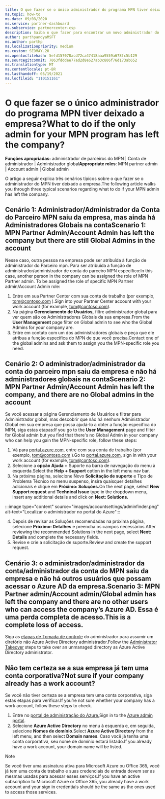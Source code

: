 ```yaml
---
title: O que fazer se o único administrador do programa MPN tiver deixado a empresa?
ms.topic: how-to
ms.date: 09/08/2020
ms.service: partner-dashboard
ms.subservice: partnercenter-csp
description: Saiba o que fazer para encontrar um novo administrador do MPN ou obter ajuda do administrador global da sua empresa. Além disso, saiba como adicionar um novo Partner Center Administrador global.
author: parthpandyaMSFT
ms.author: parthp
ms.localizationpriority: medium
ms.custom: SEOMAY.20
ms.openlocfilehash: 5efd157078acd72ca47418aaa9559a678fc5b129
ms.sourcegitcommit: 7063fdddee77ad2d8e627ab3c806f76d173ab652
ms.translationtype: MT
ms.contentlocale: pt-BR
ms.lasthandoff: 05/19/2021
ms.locfileid: "110151161"
---
```

# <a name="what-to-do-if-the-only-admin-for-your-mpn-program-has-left-the-company"></a><span data-ttu-id="9d4e0-103">O que fazer se o único administrador do programa MPN tiver deixado a empresa?</span><span class="sxs-lookup"><span data-stu-id="9d4e0-103">What to do if the only admin for your MPN program has left the company?</span></span>

<span data-ttu-id="9d4e0-104">**Funções apropriadas:** administrador de parceiros do MPN | Conta de administrador | Administrador global</span><span class="sxs-lookup"><span data-stu-id="9d4e0-104">**Appropriate roles**: MPN partner admin | Account admin | Global admin</span></span>

<span data-ttu-id="9d4e0-105">O artigo a seguir explica três cenários típicos sobre o que fazer se o administrador do MPN tiver deixado a empresa.</span><span class="sxs-lookup"><span data-stu-id="9d4e0-105">The following article walks you through three typical scenarios regarding what to do if your MPN admin has left the company.</span></span>

## <a name="scenario-1-mpn-partner-adminaccount-admin-has-left-the-company-but-there-are-still-global-admins-in-the-account"></a><span data-ttu-id="9d4e0-106">Cenário 1: Administrador/Administrador da Conta do Parceiro MPN saiu da empresa, mas ainda há Administradores Globais na conta</span><span class="sxs-lookup"><span data-stu-id="9d4e0-106">Scenario 1: MPN Partner Admin/Account Admin has left the company but there are still Global Admins in the account</span></span>

<span data-ttu-id="9d4e0-107">Nesse caso, outra pessoa na empresa pode ser atribuída à função de administrador do Parceiro mpn. Para ser atribuída a função de administrador/administrador de conta do parceiro MPN específico:</span><span class="sxs-lookup"><span data-stu-id="9d4e0-107">In this case, another person in the company can be assigned the role of MPN Partner admin. To be assigned the role of specific MPN Partner admin/Account Admin role:</span></span>

1. <span data-ttu-id="9d4e0-108">Entre em sua Partner Center com sua conta de trabalho (por exemplo, tom@contoso.com ).</span><span class="sxs-lookup"><span data-stu-id="9d4e0-108">Sign into your Partner Center account with your work account (for example, tom@contoso.com).</span></span>
1. <span data-ttu-id="9d4e0-109">Na página **Gerenciamento de Usuários,** filtre administrador global para ver quem são os Administradores Globais da sua empresa.</span><span class="sxs-lookup"><span data-stu-id="9d4e0-109">From the **User Management** page filter on Global admin to see who the Global Admins for your company are.</span></span> 
1. <span data-ttu-id="9d4e0-110">Entre em contato com um dos administradores globais e peça que ele atribua a função específica do MPN de que você precisa.</span><span class="sxs-lookup"><span data-stu-id="9d4e0-110">Contact one of the global admins and ask them to assign you the MPN-specific role you need.</span></span> 

## <a name="scenario-2-mpn-partner-adminaccount-admin-has-left-the-company-and-there-are-no-global-admins-in-the-account"></a><span data-ttu-id="9d4e0-111">Cenário 2: O administrador/administrador da conta do parceiro mpn saiu da empresa e não há administradores globais na conta</span><span class="sxs-lookup"><span data-stu-id="9d4e0-111">Scenario 2: MPN Partner Admin/Account Admin has left the company, and there are no Global admins in the account</span></span> 

<span data-ttu-id="9d4e0-112">Se você acessar  a página Gerenciamento de Usuários e filtrar para Administrador global, mas descobrir que não há nenhum Administrador Global em sua empresa que possa ajudá-lo a obter a função específica do MPN, siga estas etapas:</span><span class="sxs-lookup"><span data-stu-id="9d4e0-112">If you go to the **User Management** page and filter for Global admin but you find that there's no Global Admin in your company who can help you gain the MPN-specific role, follow these steps:</span></span>

1. <span data-ttu-id="9d4e0-113">Vá para [portal.azure.com](https://ms.portal.azure.com/), entre com sua conta de trabalho (por exemplo, tom@contoso.com ).</span><span class="sxs-lookup"><span data-stu-id="9d4e0-113">Go to [portal.azure.com](https://ms.portal.azure.com/), sign in with your work account (for example, tom@contoso.com).</span></span> 
1. <span data-ttu-id="9d4e0-114">Selecione a **opção Ajuda +** Suporte na barra de navegação do menu à esquerda.</span><span class="sxs-lookup"><span data-stu-id="9d4e0-114">Select the **Help + Support** option in the left menu nav bar.</span></span>
1. <span data-ttu-id="9d4e0-115">Na próxima página, selecione Novo **Solicitação de suporte** e Tipo de Problema Técnico no menu suspenso, insira quaisquer detalhes adicionais e clique em  **Próximo: Soluções.**</span><span class="sxs-lookup"><span data-stu-id="9d4e0-115">On the next page, select **New Support request** and **Technical Issue** type in the dropdown menu, insert any additional details and click on **Next: Solutions.**</span></span>

:::image type="content" source="images/accountsettings/adminfinder.png" alt-text="Localizar o administrador no portal do Azure":::

4. <span data-ttu-id="9d4e0-117">Depois de revisar as Soluções recomendadas na próxima página, selecione **Próximo: Detalhes** e preencha os campos necessários.</span><span class="sxs-lookup"><span data-stu-id="9d4e0-117">After reviewing the recommended Solutions in the next page, select **Next: Details** and complete the necessary fields.</span></span>
1. <span data-ttu-id="9d4e0-118">Revise e crie a solicitação de suporte.</span><span class="sxs-lookup"><span data-stu-id="9d4e0-118">Review and create the support request.</span></span>


## <a name="scenario-3-mpn-partner-adminaccount-adminglobal-admin-has-left-the-company-and-there-are-no-other-users-who-can-access-the-companys-azure-ad-this-is-a-complete-loss-of-access"></a><span data-ttu-id="9d4e0-119">Cenário 3: o administrador/administrador da conta/administrador da conta do MPN saiu da empresa e não há outros usuários que possam acessar o Azure AD da empresa.</span><span class="sxs-lookup"><span data-stu-id="9d4e0-119">Scenario 3: MPN Partner admin/Account admin/Global admin has left the company and there are no other users who can access the company’s Azure AD.</span></span> <span data-ttu-id="9d4e0-120">Essa é uma perda completa de acesso.</span><span class="sxs-lookup"><span data-stu-id="9d4e0-120">This is a complete loss of access.</span></span>

<span data-ttu-id="9d4e0-121">Siga as [etapas de Tomada de controle](/azure/active-directory/users-groups-roles/domains-admin-takeover#internal-admin-takeover) do administrador para assumir um diretório não Azure Active Directory administrador.</span><span class="sxs-lookup"><span data-stu-id="9d4e0-121">Follow the [Administrator Takeover](/azure/active-directory/users-groups-roles/domains-admin-takeover#internal-admin-takeover) steps to take over an unmanaged directory as Azure Active Directory administrator.</span></span>

## <a name="not-sure-if-your-company-already-has-a-work-account"></a><span data-ttu-id="9d4e0-122">Não tem certeza se a sua empresa já tem uma conta corporativa?</span><span class="sxs-lookup"><span data-stu-id="9d4e0-122">Not sure if your company already has a work account?</span></span>

<span data-ttu-id="9d4e0-123">Se você não tiver certeza se a empresa tem uma conta corporativa, siga estas etapas para verificar.</span><span class="sxs-lookup"><span data-stu-id="9d4e0-123">If you’re not sure whether your company has a work account, follow these steps to check.</span></span>

1. <span data-ttu-id="9d4e0-124">Entre no [portal de administração do Azure.](https://ms.portal.azure.com)</span><span class="sxs-lookup"><span data-stu-id="9d4e0-124">Sign in to the [Azure admin portal](https://ms.portal.azure.com).</span></span>
2. <span data-ttu-id="9d4e0-125">Selecione **Azure Active Directory** no menu à esquerda e, em seguida, selecione **Nomes de domínio**.</span><span class="sxs-lookup"><span data-stu-id="9d4e0-125">Select **Azure Active Directory** from the left menu, and then select **Domain names**.</span></span>
<span data-ttu-id="9d4e0-126">Caso você já tenha uma conta corporativa, seu nome de domínio estará listado.</span><span class="sxs-lookup"><span data-stu-id="9d4e0-126">If you already have a work account, your domain name will be listed.</span></span>

>[!Note]
><span data-ttu-id="9d4e0-127">Se você tiver uma assinatura ativa para Microsoft Azure ou Office 365, você já tem uma conta de trabalho e suas credenciais de entrada devem ser as mesmas usadas para acessar esses serviços.</span><span class="sxs-lookup"><span data-stu-id="9d4e0-127">If you have an active subscription to Microsoft Azure or Office 365, you already have a work account and your sign in credentials should be the same as the ones used to access those services.</span></span>
